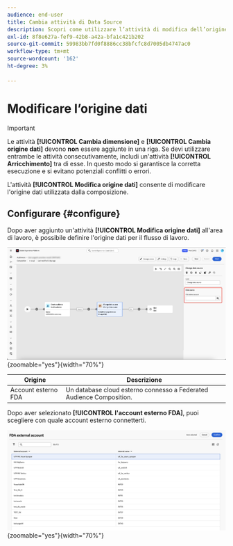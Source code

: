 ```yaml
---
audience: end-user
title: Cambia attività di Data Source
description: Scopri come utilizzare l’attività di modifica dell’origine dati per modificare l’origine dati utilizzata dalla composizione, fornendo maggiore flessibilità nella gestione dei dati in una composizione.
exl-id: 8f8e627a-fef9-42b8-a42a-bfa1c421b202
source-git-commit: 59983bb7fd0f8886cc38bfcfc8d7005db4747ac0
workflow-type: tm+mt
source-wordcount: '162'
ht-degree: 3%

---
```


# Modificare l’origine dati

>[!IMPORTANT]
>
>Le attività **[!UICONTROL Cambia dimensione]** e **[!UICONTROL Cambia origine dati]** devono **non** essere aggiunte in una riga. Se devi utilizzare entrambe le attività consecutivamente, includi un&#39;attività **[!UICONTROL Arricchimento]** tra di esse. In questo modo si garantisce la corretta esecuzione e si evitano potenziali conflitti o errori.

L&#39;attività **[!UICONTROL Modifica origine dati]** consente di modificare l&#39;origine dati utilizzata dalla composizione.

## Configurare {#configure}

Dopo aver aggiunto un&#39;attività **[!UICONTROL Modifica origine dati]** all&#39;area di lavoro, è possibile definire l&#39;origine dati per il flusso di lavoro.

![L&#39;opzione dell&#39;origine dati è evidenziata nell&#39;area di lavoro Federated Audience Composition.](/help/compositions/assets/change-data-source/configure.png){zoomable="yes"}{width="70%"}

| Origine | Descrizione |
| ------ | ----------- |
| Account esterno FDA | Un database cloud esterno connesso a Federated Audience Composition. |

Dopo aver selezionato **[!UICONTROL l&#39;account esterno FDA]**, puoi scegliere con quale account esterno connetterti.

![Viene visualizzato il popover con le opzioni dell&#39;account esterno.](/help/compositions/assets/change-data-source/fda-external-account.png){zoomable="yes"}{width="70%"}
